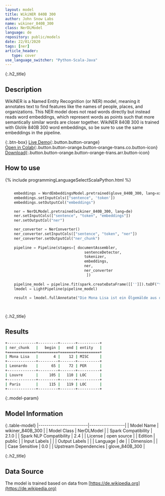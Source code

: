 ```yaml
---
layout: model
title: WikiNER 840B 300
author: John Snow Labs
name: wikiner_840B_300
class: NerDLModel
language: de
repository: public/models
date: 22/01/2020
tags: [ner]
article_header:
   type: cover
use_language_switcher: "Python-Scala-Java"
---
```


{:.h2_title}
## Description 
WikiNER is a Named Entity Recognition (or NER) model, meaning it annotates text to find features like the names of people, places, and organizations. This NER model does not read words directly but instead reads word embeddings, which represent words as points such that more semantically similar words are closer together. WikiNER 840B 300 is trained with GloVe 840B 300 word embeddings, so be sure to use the same embeddings in the pipeline.



{:.btn-box}
[Live Demo](https://demo.johnsnowlabs.com/public/NER_DE){:.button.button-orange}<br/>[Open in Colab](https://colab.research.google.com/github/JohnSnowLabs/spark-nlp-workshop/blob/master/tutorials/streamlit_notebooks/NER_DE.ipynb){:.button.button-orange.button-orange-trans.co.button-icon}<br/>[Download](https://s3.amazonaws.com/auxdata.johnsnowlabs.com/public/models/wikiner_840B_300_de_2.1.0_2.4_1579699913555.zip){:.button.button-orange.button-orange-trans.arr.button-icon}<br/>

## How to use 
<div class="tabs-box" markdown="1">

{% include programmingLanguageSelectScalaPython.html %}

```python

    embeddings = WordEmbeddingsModel.pretrained(glove_840B_300, lang=xx)
    embeddings.setInputCols(["sentence", 'token'])
    embeddings.setOutputCol("embeddings")

    ner = NerDLModel.pretrained(wikiner_840B_300, lang=de)
    ner.setInputCols(["sentence", "token", "embeddings"])
    ner.setOutputCol("ner")

    ner_converter = NerConverter()
    ner_converter.setInputCols(["sentence", "token", "ner"])
    ner_converter.setOutputCol("ner_chunk")
                      
    pipeline = Pipeline(stages=[ documentAssembler, 
                                    sentenceDetector,
                                    tokenizer,
                                    embeddings,
                                    ner,
                                    ner_converter
                                     ])
    
    pipeline_model = pipeline.fit(spark.createDataFrame([['']]).toDF("text"))
    lmodel = LightPipeline(pipeline_model)
    
    result = lmodel.fullAnnotate("Die Mona Lisa ist ein Ölgemälde aus dem 16. Jahrhundert, das von Leonardo geschaffen wurde. Es findet im Louvre in Paris statt.")[0]
    
```

```scala

```
</div>

{:.h2_title}
## Results
```bash
+-------------+---------+-------+----------+
| ner_chunk   |   begin |   end | entity   |
+=============+=========+=======+==========+
| Mona Lisa   |       4 |    12 | MISC     |
+-------------+---------+-------+----------+
| Leonardo    |      65 |    72 | PER      |
+-------------+---------+-------+----------+
| Louvre      |     105 |   110 | LOC      |
+-------------+---------+-------+----------+
| Paris       |     115 |   119 | LOC      |
+-------------+---------+-------+----------+
```

{:.model-param}
## Model Information

{:.table-model}
|-------------------------|------------------|
| Model Name              | wikiner_840B_300 |
| Model Class             | NerDLModel       |
| Spark Compatibility     | 2.1.0            |
| Spark NLP Compatibility | 2.4              |
| License                 | open source      |
| Edition                 | public           |
| Input Labels            |                  |
| Output Labels           |                  |
| Language                | de               |
| Dimension               |                  |
| Case Sensitive          | 0.0              |
| Upstream Dependencies   | glove_840B_300   |




{:.h2_title}
## Data Source

The model is trained based on data from [https://de.wikipedia.org](https://de.wikipedia.org)

